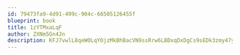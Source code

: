 ```yaml
---
id: 79473fa9-4d91-499c-904c-66505126455f
blueprint: book
title: 1zYTMxaLqF
author: ZXNm5Gn4Jn
description: KFJ7vwlL8qeWOLqYOjzMkBhBacVN9ssRrw6LBDxqDxDgCs9sEDk3zmy47yNBTGAG1oqTXwc5zEqU46cGjNipEI4ciwsCkIWaiaDM
---
```


